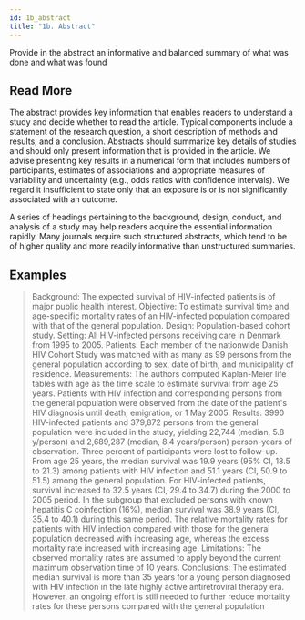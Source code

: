 ```yaml
---
id: 1b_abstract
title: "1b. Abstract"
---
```

Provide in the abstract an informative and balanced summary of what was done and what was found

## Read More

The abstract provides key information that enables readers to understand a study and decide whether to read the article. Typical components include a statement of the research question, a short description of methods and results, and a conclusion. Abstracts should summarize key details of studies and should only present information that is provided in the article. We advise presenting key results in a numerical form that includes numbers of participants, estimates of associations and appropriate measures of variability and uncertainty (e.g., odds ratios with confidence intervals). We regard it insufficient to state only that an exposure is or is not significantly associated with an outcome.

A series of headings pertaining to the background, design, conduct, and analysis of a study may help readers acquire the essential information rapidly. Many journals require such structured abstracts, which tend to be of higher quality and more readily informative than unstructured summaries.

## Examples

> Background: The expected survival of HIV-infected patients is of major public health interest.
Objective: To estimate survival time and age-specific mortality rates of an HIV-infected population compared with that of the general population.
Design: Population-based cohort study.
Setting: All HIV-infected persons receiving care in Denmark from 1995 to 2005.
Patients: Each member of the nationwide Danish HIV Cohort Study was matched with as many as 99 persons from the general population according to sex, date of birth, and municipality of residence.
Measurements: The authors computed Kaplan-Meier life tables with age as the time scale to estimate survival from age 25 years. Patients with HIV infection and corresponding persons from the general population were observed from the date of the patient's HIV diagnosis until death, emigration, or 1 May 2005.
Results: 3990 HIV-infected patients and 379,872 persons from the general population were included in the study, yielding 22,744 (median, 5.8 y/person) and 2,689,287 (median, 8.4 years/person) person-years of observation. Three percent of participants were lost to follow-up. From age 25 years, the median survival was 19.9 years (95% CI, 18.5 to 21.3) among patients with HIV infection and 51.1 years (CI, 50.9 to 51.5) among the general population. For HIV-infected patients, survival increased to 32.5 years (CI, 29.4 to 34.7) during the 2000 to 2005 period. In the subgroup that excluded persons with known hepatitis C coinfection (16%), median survival was 38.9 years (CI, 35.4 to 40.1) during this same period. The relative mortality rates for patients with HIV infection compared with those for the general population decreased with increasing age, whereas the excess mortality rate increased with increasing age.
Limitations: The observed mortality rates are assumed to apply beyond the current maximum observation time of 10 years.
Conclusions: The estimated median survival is more than 35 years for a young person diagnosed with HIV infection in the late highly active antiretroviral therapy era. However, an ongoing effort is still needed to further reduce mortality rates for these persons compared with the general population
